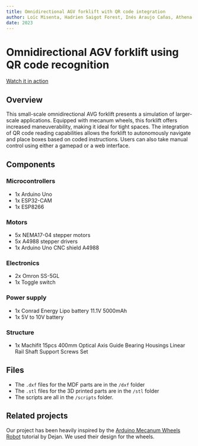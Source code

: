 ```yaml
---
title: Omnidirectional AGV forklift with QR code integration
author: Loïc Misenta, Hadrien Saigot Forest, Inés Araujo Cañas, Athena Papageorgiou Koufidou, Kalil Sama Bouzigues, Dylan Vairoli
date: 2023
---
```


# Omnidirectional AGV forklift using QR code recognition
[Watch it in action](https://www.youtube.com/watch?v=CywsanmOO58)

## Overview
This small-scale omnidirectional AVG forklift presents a simulation of larger-scale applications. Equipped with mecanum wheels, this forklift offers increased maneuverability, making it ideal for tight spaces. The integration of QR code reading capabilities allows the forklift to autonomously navigate and place boxes based on coded instructions. Users can also take manual control using either a gamepad or a web interface. 

## Components

### Microcontrollers
- 1x Arduino Uno
- 1x ESP32-CAM 
- 1x ESP8266

### Motors
- 5x NEMA17-04 stepper motors
- 5x A4988 stepper drivers
- 1x Arduino Uno CNC shield A4988

### Electronics
- 2x Omron SS-5GL
- 1x Toggle switch

### Power supply
- 1x Conrad Energy Lipo battery 11.1V 5000mAh
- 1x 5V to 10V battery

### Structure
- 1x Machifit 15pcs 400mm Optical Axis Guide Bearing Housings Linear Rail Shaft Support Screws Set

## Files
- The `.dxf` files for the MDF parts are in the `/dxf` folder
- The `.stl` files for the 3D printed parts are in the `/stl` folder
- The scripts are all in the `/scripts` folder. 
  
## Related projects
Our project has been heavily inspired by the [Arduino Mecanum Wheels Robot](https://howtomechatronics.com/projects/arduino-mecanum-wheels-robot/) tutorial by Dejan. We used their design for the wheels.